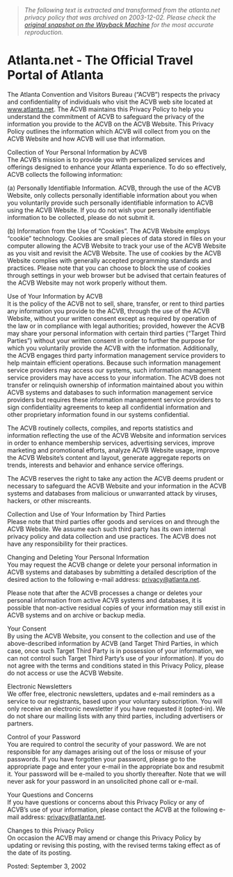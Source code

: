 > *The following text is extracted and transformed from the atlanta.net privacy policy that was archived on 2003-12-02. Please check the [original snapshot on the Wayback Machine](https://web.archive.org/web/20031202023743id_/http%3A//atlanta.net/acvb/privacy.asp) for the most accurate reproduction.*

# Atlanta.net - The Official Travel Portal of Atlanta

The Atlanta Convention and Visitors Bureau (“ACVB”) respects the privacy and confidentiality of individuals who visit the ACVB web site located at www.atlanta.net. The ACVB maintains this Privacy Policy to help you understand the commitment of ACVB to safeguard the privacy of the information you provide to the ACVB on the ACVB Website. This Privacy Policy outlines the information which ACVB will collect from you on the ACVB Website and how ACVB will use that information. 

Collection of Your Personal Information by ACVB  
The ACVB’s mission is to provide you with personalized services and offerings designed to enhance your Atlanta experience. To do so effectively, ACVB collects the following information:

(a) Personally Identifiable Information. ACVB, through the use of the ACVB Website, only collects personally identifiable information about you when you voluntarily provide such personally identifiable information to ACVB using the ACVB Website. If you do not wish your personally identifiable information to be collected, please do not submit it.

(b) Information from the Use of “Cookies”. The ACVB Website employs “cookie” technology. Cookies are small pieces of data stored in files on your computer allowing the ACVB Website to track your use of the ACVB Website as you visit and revisit the ACVB Website. The use of cookies by the ACVB Website complies with generally accepted programming standards and practices. Please note that you can choose to block the use of cookies through settings in your web browser but be advised that certain features of the ACVB Website may not work properly without them.

Use of Your Information by ACVB  
It is the policy of the ACVB not to sell, share, transfer, or rent to third parties any information you provide to the ACVB, through the use of the ACVB Website, without your written consent except as required by operation of the law or in compliance with legal authorities; provided, however the ACVB may share your personal information with certain third parties (“Target Third Parties”) without your written consent in order to further the purpose for which you voluntarily provide the ACVB with the information. Additionally, the ACVB engages third party information management service providers to help maintain efficient operations. Because such information management service providers may access our systems, such information management service providers may have access to your information. The ACVB does not transfer or relinquish ownership of information maintained about you within ACVB systems and databases to such information management service providers but requires these information management service providers to sign confidentiality agreements to keep all confidential information and other proprietary information found in our systems confidential.

The ACVB routinely collects, compiles, and reports statistics and information reflecting the use of the ACVB Website and information services in order to enhance membership services, advertising services, improve marketing and promotional efforts, analyze ACVB Website usage, improve the ACVB Website’s content and layout, generate aggregate reports on trends, interests and behavior and enhance service offerings.

The ACVB reserves the right to take any action the ACVB deems prudent or necessary to safeguard the ACVB Website and your information in the ACVB systems and databases from malicious or unwarranted attack by viruses, hackers, or other miscreants.

Collection and Use of Your Information by Third Parties  
Please note that third parties offer goods and services on and through the ACVB Website. We assume each such third party has its own internal privacy policy and data collection and use practices. The ACVB does not have any responsibility for their practices.

Changing and Deleting Your Personal Information  
You may request the ACVB change or delete your personal information in ACVB systems and databases by submitting a detailed description of the desired action to the following e-mail address: [privacy@atlanta.net](mailto:privacy@atlanta.net).

Please note that after the ACVB processes a change or deletes your personal information from active ACVB systems and databases, it is possible that non-active residual copies of your information may still exist in ACVB systems and on archive or backup media.

Your Consent  
By using the ACVB Website, you consent to the collection and use of the above-described information by ACVB (and Target Third Parties, in which case, once such Target Third Party is in possession of your information, we can not control such Target Third Party’s use of your information). If you do not agree with the terms and conditions stated in this Privacy Policy, please do not access or use the ACVB Website.

Electronic Newsletters  
We offer free, electronic newsletters, updates and e-mail reminders as a service to our registrants, based upon your voluntary subscription. You will only receive an electronic newsletter if you have requested it (opted-in). We do not share our mailing lists with any third parties, including advertisers or partners.

Control of your Password  
You are required to control the security of your password. We are not responsible for any damages arising out of the loss or misuse of your passwords. If you have forgotten your password, please go to the appropriate page and enter your e-mail in the appropriate box and resubmit it. Your password will be e-mailed to you shortly thereafter. Note that we will never ask for your password in an unsolicited phone call or e-mail.

Your Questions and Concerns  
If you have questions or concerns about this Privacy Policy or any of ACVB’s use of your information, please contact the ACVB at the following e-mail address: [privacy@atlanta.net](mailto:privacy@atlanta.net).

Changes to this Privacy Policy  
On occasion the ACVB may amend or change this Privacy Policy by updating or revising this posting, with the revised terms taking effect as of the date of its posting.

Posted: September 3, 2002
